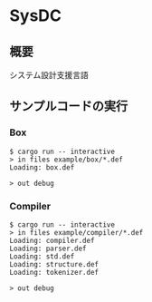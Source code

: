 # SysDC

## 概要

システム設計支援言語

## サンプルコードの実行

### Box

```
$ cargo run -- interactive
> in files example/box/*.def
Loading: box.def

> out debug
```

### Compiler

```
$ cargo run -- interactive
> in files example/compiler/*.def
Loading: compiler.def
Loading: parser.def
Loading: std.def
Loading: structure.def
Loading: tokenizer.def

> out debug
```
